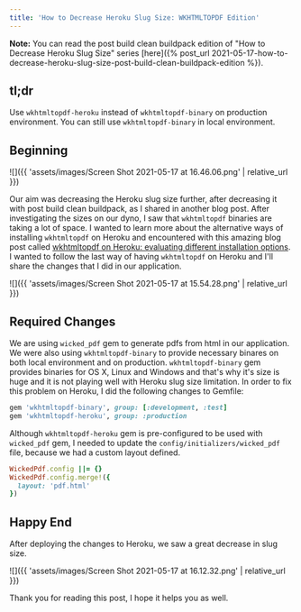 ```yaml
---
title: 'How to Decrease Heroku Slug Size: WKHTMLTOPDF Edition'
---
```


**Note:** You can read the post build clean buildpack edition of "How to Decrease Heroku Slug Size" series [here]({% post_url 2021-05-17-how-to-decrease-heroku-slug-size-post-build-clean-buildpack-edition %}).
## tl;dr
Use `wkhtmltopdf-heroku` instead of `wkhtmltopdf-binary` on production environment. You can still use `wkhtmltopdf-binary` in local environment.
## Beginning
![]({{ 'assets/images/Screen Shot 2021-05-17 at 16.46.06.png' | relative_url }})

Our aim was decreasing the Heroku slug size further, after decreasing it with post build clean buildpack, as I shared in another blog post. After investigating the sizes on our dyno, I saw that `wkhtmltopdf` binaries are taking a lot of space. I wanted to learn more about the alternative ways of installing `wkhtmltopdf` on Heroku and encountered with this amazing blog post called [wkhtmltopdf on Heroku: evaluating different installation options](https://razorjack.net/wkhtmltopdf-on-heroku-evaluating-different-installation-options). I wanted to follow the last way of having `wkhtmltopdf` on Heroku and I'll share the changes that I did in our application.

![]({{ 'assets/images/Screen Shot 2021-05-17 at 15.54.28.png' | relative_url }})
## Required Changes
We are using `wicked_pdf` gem to generate pdfs from html in our application. We were also using `wkhtmltopdf-binary` to provide necessary binares  on both local environment and on production. `wkhtmltopdf-binary` gem provides binaries for OS X, Linux and Windows and that's why it's size is huge and it is not playing well with Heroku slug size limitation. In order to fix this problem on Heroku, I did the following changes to Gemfile:

```ruby
gem 'wkhtmltopdf-binary', group: [:development, :test]
gem 'wkhtmltopdf-heroku', group: :production
```

Although `wkhtmltopdf-heroku` gem is pre-configured to be used with `wicked_pdf` gem, I needed to update the `config/initializers/wicked_pdf` file, because we had a custom layout defined.

```ruby
WickedPdf.config ||= {}
WickedPdf.config.merge!({
  layout: 'pdf.html'
})
```
## Happy End
After deploying the changes to Heroku, we saw a great decrease in slug size.

![]({{ 'assets/images/Screen Shot 2021-05-17 at 16.12.32.png' | relative_url }})

Thank you for reading this post, I hope it helps you as well.
